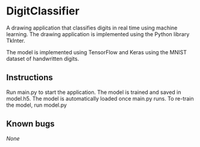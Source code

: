 # DigitClassifier
A drawing application that classifies digits in real time using machine learning.
The drawing application is implemented using the Python library TkInter.

The model is implemented using TensorFlow and Keras using the MNIST dataset of handwritten digits.

## Instructions
Run main.py to start the application.
The model is trained and saved in model.h5. The model is automatically loaded once main.py runs.
To re-train the model, run model.py

## Known bugs
*None*
